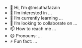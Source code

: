 - 👋 Hi, I’m @msuthafazain
- 👀 I’m interested in ...
- 🌱 I’m currently learning ...
- 💞️ I’m looking to collaborate on ...
- 📫 How to reach me ...
- 😄 Pronouns: ...
- ⚡ Fun fact: ...

<!---
msuthafazain/msuthafazain is a ✨ special ✨ repository because its `README.md` (this file) appears on your GitHub profile.
You can click the Preview link to take a look at your changes.
--->
